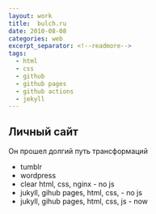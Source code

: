 ```yaml
---
layout: work
title:  bulch.ru
date: 2010-08-08
categories: web
excerpt_separator: <!--readmore-->
tags:
  - html
  - css
  - github
  - github pages
  - github actions
  - jekyll
---
```

## Личный сайт

Он прошел долгий путь трансформаций

<!--readmore-->

* tumblr
* wordpress
* clear html, css, nginx - no js
* jukyll, gihub pages, html, css, - no js
* jukyll, gihub pages, html, css, js - now
